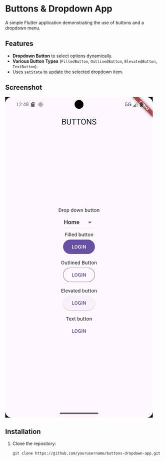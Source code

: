 # Buttons & Dropdown App

A simple Flutter application demonstrating the use of buttons and a dropdown menu.

## Features

- **Dropdown Button** to select options dynamically.
- **Various Button Types** (`FilledButton`, `OutlinedButton`, `ElevatedButton`, `TextButton`).
- Uses `setState` to update the selected dropdown item.

## Screenshot

![App Screenshot](assets/screenshots/img.png)

## Installation

1. Clone the repository:
   ```bash
   git clone https://github.com/yourusername/buttons-dropdown-app.git
